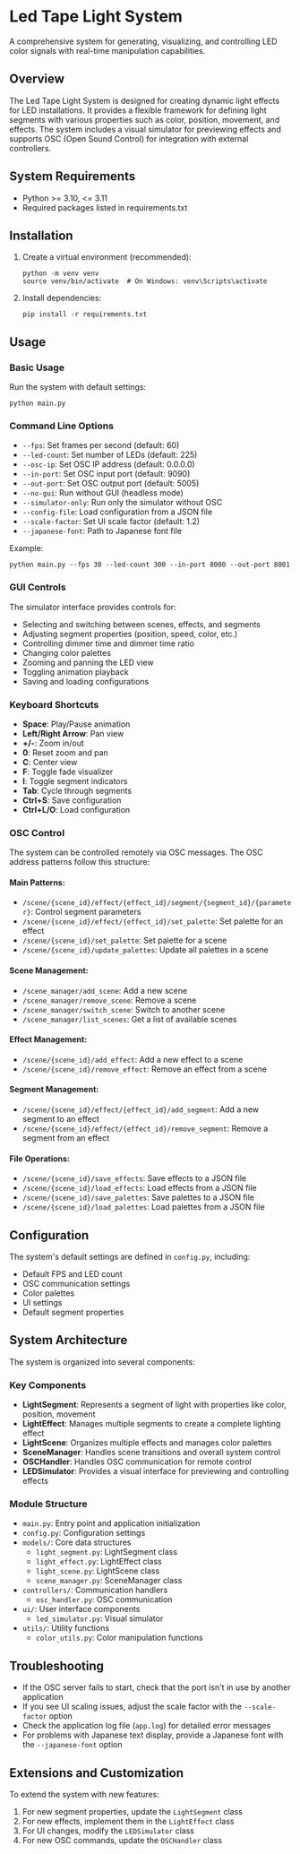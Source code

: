 # Led Tape Light System

A comprehensive system for generating, visualizing, and controlling LED color signals with real-time manipulation capabilities.

## Overview

The Led Tape Light System is designed for creating dynamic light effects for LED installations. It provides a flexible framework for defining light segments with various properties such as color, position, movement, and effects. The system includes a visual simulator for previewing effects and supports OSC (Open Sound Control) for integration with external controllers.

## System Requirements

- Python >= 3.10, <= 3.11
- Required packages listed in requirements.txt

## Installation

1. Create a virtual environment (recommended):
   ```
   python -m venv venv
   source venv/bin/activate  # On Windows: venv\Scripts\activate
   ```
2. Install dependencies:
   ```
   pip install -r requirements.txt
   ```

## Usage

### Basic Usage

Run the system with default settings:

```
python main.py
```

### Command Line Options

- `--fps`: Set frames per second (default: 60)
- `--led-count`: Set number of LEDs (default: 225)
- `--osc-ip`: Set OSC IP address (default: 0.0.0.0)
- `--in-port`: Set OSC input port (default: 9090)
- `--out-port`: Set OSC output port (default: 5005)
- `--no-gui`: Run without GUI (headless mode)
- `--simulator-only`: Run only the simulator without OSC
- `--config-file`: Load configuration from a JSON file
- `--scale-factor`: Set UI scale factor (default: 1.2)
- `--japanese-font`: Path to Japanese font file

Example:
```
python main.py --fps 30 --led-count 300 --in-port 8000 --out-port 8001
```

### GUI Controls

The simulator interface provides controls for:

- Selecting and switching between scenes, effects, and segments
- Adjusting segment properties (position, speed, color, etc.)
- Controlling dimmer time and dimmer time ratio
- Changing color palettes
- Zooming and panning the LED view
- Toggling animation playback
- Saving and loading configurations

### Keyboard Shortcuts

- **Space**: Play/Pause animation
- **Left/Right Arrow**: Pan view
- **+/-**: Zoom in/out
- **0**: Reset zoom and pan
- **C**: Center view
- **F**: Toggle fade visualizer
- **I**: Toggle segment indicators
- **Tab**: Cycle through segments
- **Ctrl+S**: Save configuration
- **Ctrl+L/O**: Load configuration

### OSC Control

The system can be controlled remotely via OSC messages. The OSC address patterns follow this structure:

#### Main Patterns:
- `/scene/{scene_id}/effect/{effect_id}/segment/{segment_id}/{parameter}`: Control segment parameters
- `/scene/{scene_id}/effect/{effect_id}/set_palette`: Set palette for an effect
- `/scene/{scene_id}/set_palette`: Set palette for a scene
- `/scene/{scene_id}/update_palettes`: Update all palettes in a scene

#### Scene Management:
- `/scene_manager/add_scene`: Add a new scene
- `/scene_manager/remove_scene`: Remove a scene
- `/scene_manager/switch_scene`: Switch to another scene
- `/scene_manager/list_scenes`: Get a list of available scenes

#### Effect Management:
- `/scene/{scene_id}/add_effect`: Add a new effect to a scene
- `/scene/{scene_id}/remove_effect`: Remove an effect from a scene

#### Segment Management:
- `/scene/{scene_id}/effect/{effect_id}/add_segment`: Add a new segment to an effect
- `/scene/{scene_id}/effect/{effect_id}/remove_segment`: Remove a segment from an effect

#### File Operations:
- `/scene/{scene_id}/save_effects`: Save effects to a JSON file
- `/scene/{scene_id}/load_effects`: Load effects from a JSON file
- `/scene/{scene_id}/save_palettes`: Save palettes to a JSON file
- `/scene/{scene_id}/load_palettes`: Load palettes from a JSON file

## Configuration

The system's default settings are defined in `config.py`, including:

- Default FPS and LED count
- OSC communication settings
- Color palettes
- UI settings
- Default segment properties

## System Architecture

The system is organized into several components:

### Key Components

- **LightSegment**: Represents a segment of light with properties like color, position, movement
- **LightEffect**: Manages multiple segments to create a complete lighting effect
- **LightScene**: Organizes multiple effects and manages color palettes
- **SceneManager**: Handles scene transitions and overall system control
- **OSCHandler**: Handles OSC communication for remote control
- **LEDSimulator**: Provides a visual interface for previewing and controlling effects

### Module Structure

- `main.py`: Entry point and application initialization
- `config.py`: Configuration settings
- `models/`: Core data structures
  - `light_segment.py`: LightSegment class
  - `light_effect.py`: LightEffect class
  - `light_scene.py`: LightScene class
  - `scene_manager.py`: SceneManager class
- `controllers/`: Communication handlers
  - `osc_handler.py`: OSC communication
- `ui/`: User interface components
  - `led_simulator.py`: Visual simulator
- `utils/`: Utility functions
  - `color_utils.py`: Color manipulation functions

## Troubleshooting

- If the OSC server fails to start, check that the port isn't in use by another application
- If you see UI scaling issues, adjust the scale factor with the `--scale-factor` option
- Check the application log file (`app.log`) for detailed error messages
- For problems with Japanese text display, provide a Japanese font with the `--japanese-font` option

## Extensions and Customization

To extend the system with new features:

1. For new segment properties, update the `LightSegment` class
2. For new effects, implement them in the `LightEffect` class
3. For UI changes, modify the `LEDSimulator` class
4. For new OSC commands, update the `OSCHandler` class

